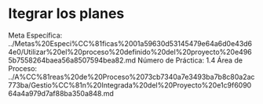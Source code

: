 # Itegrar los planes

Meta Específica: ../Metas%20Especi%CC%81ficas%2001a59630d53145479e64a6d0e43d64e0/Utilizar%20el%20proceso%20definido%20del%20proyecto%20e4965b7558264baea56a8507594bea82.md
Número de Práctica: 1.4
Área de Proceso: ../A%CC%81reas%20de%20Proceso%2073cb7340a7e3493ba7b8c80a2ac773ba/Gestio%CC%81n%20Integrada%20del%20Proyecto%20e1c9f609064a4a979d7af88ba350a848.md